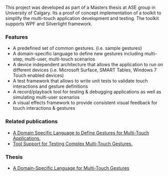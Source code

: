 This project was developed as part of a Masters thesis at ASE group in University of Calgary. Its a proof of concept implementation of a toolkit to simplify the multi-touch application development and testing. The toolkit supports WPF and Silverlight framework.

### Features

* A predefined set of common gestures. (i.e. sample gestures)
* A domain-specific language to define new gestures including multi-step, multi-user, multi-touch scenarios
* A device independent architecture that allows the application to run on different devices (i.e. Microsoft Surface, SMART Tables, Windows 7 Touch enabled devices)
* A test framework that allows to write unit tests to validate touch interactions and gesture definitions
* A record/playback tool for testing & debugging applications as well as simulating multi-user scenarios
* A visual effects framework to provide consistent visual feedback for touch interactions & gestures


### Related publications
* [A Domain Specific Language to Define Gestures for Multi-Touch Applications.](http://cdn.shahed.me/KhandkarDSM2010_v2.pdf)
* [Tool Support for Testing Complex Multi-Touch Gestures. ](http://cdn.shahed.me/KhandkarITS2010.pdf)

### Thesis
* [A Domain-Specific Language for Multi-Touch Gestures](http://cdn.shahed.me/KhandkarMSc2010.pdf)
